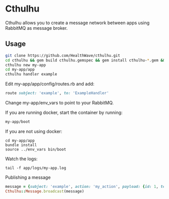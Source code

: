 # Cthulhu
Cthulhu allows you to create a message network between apps using RabbitMQ as message broker.

## Usage
```bash
git clone https://github.com/HealthWave/cthulhu.git
cd cthulhu && gem build cthulhu.gemspec && gem install cthulhu-*.gem && rm cthulhu-*.gem && cd ..
cthulhu new my-app
cd my-app/app
cthulhu handler example

```

Edit my-app/app/config/routes.rb and add:

```ruby
route subject: 'example', to: 'ExampleHandler'
```

Change my-app/env_vars to point to your RabbitMQ.


If you are running docker, start the container by running:
```bash
my-app/boot
```

If you are not using docker:
```
cd my-app/app
bundle install
source ../env_vars bin/boot
```

Watch the logs:
```
tail -f app/logs/my-app.log
```

Publishing a message
```ruby
message = {subject: 'example', action: 'my_action', payload: {id: 1, text: 'lorem ipsum'}}
Cthulhu::Message.broadcast(message)
```
